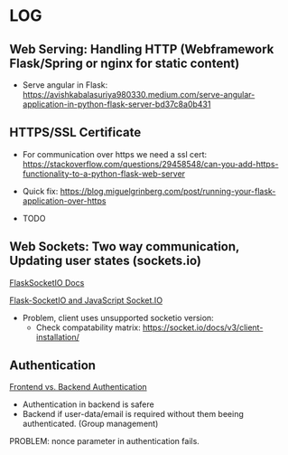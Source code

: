 # LOG

## Web Serving: Handling HTTP (Webframework Flask/Spring or nginx for static content)
- Serve angular in Flask: https://avishkabalasuriya980330.medium.com/serve-angular-application-in-python-flask-server-bd37c8a0b431
	

## HTTPS/SSL Certificate

- For communication over https we need a ssl cert: https://stackoverflow.com/questions/29458548/can-you-add-https-functionality-to-a-python-flask-web-server

- Quick fix: https://blog.miguelgrinberg.com/post/running-your-flask-application-over-https

- TODO


## Web Sockets: Two way communication, Updating user states (sockets.io)

[FlaskSocketIO Docs](https://flask-socketio.readthedocs.io/en/latest/getting_started.html)

[Flask-SocketIO and JavaScript Socket.IO](https://medium.com/@abhishekchaudhary_28536/building-apps-using-flask-socketio-and-javascript-socket-io-part-1-ae448768643)

- Problem, client uses unsupported socketio version:
    - Check compatability matrix: https://socket.io/docs/v3/client-installation/



## Authentication

[Frontend vs. Backend Authentication](https://stackoverflow.com/questions/54823611/google-oauth-where-to-sign-in-users-backend-frontend)

- Authentication in backend is safere
- Backend if user-data/email is required without them beeing authenticated. (Group management)


PROBLEM: nonce parameter in authentication fails.